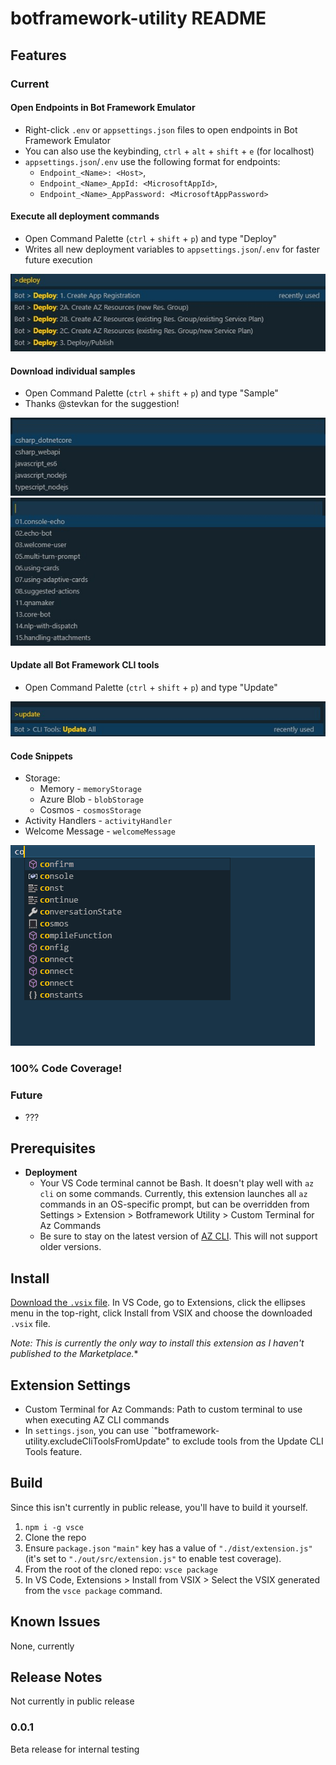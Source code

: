# botframework-utility README

## Features

### Current

#### Open Endpoints in Bot Framework Emulator

* Right-click `.env` or `appsettings.json` files to open endpoints in Bot Framework Emulator
* You can also use the keybinding, `ctrl` + `alt` + `shift` + `e` (for localhost)
* `appsettings.json`/`.env` use the following format for endpoints:
  * `Endpoint_<Name>: <Host>`,
  * `Endpoint_<Name>_AppId: <MicrosoftAppId>`,
  * `Endpoint_<Name>_AppPassword: <MicrosoftAppPassword>`

#### Execute all deployment commands

* Open Command Palette (`ctrl` + `shift` + `p`) and type "Deploy"
* Writes all new deployment variables to `appsettings.json`/`.env` for faster future execution

![Deployment Options](https://github.com/mdrichardson/botframework-utility/blob/master/resources/deployment-options.jpg?raw=true)

#### Download individual samples

* Open Command Palette (`ctrl` + `shift` + `p`) and type "Sample"
* Thanks @stevkan for the suggestion!

![Sample Languages](https://github.com/mdrichardson/botframework-utility/blob/master/resources/samples-languages.jpg?raw=true)
![Samples](https://github.com/mdrichardson/botframework-utility/blob/master/resources/samples.jpg?raw=true)

#### Update all Bot Framework CLI tools

* Open Command Palette (`ctrl` + `shift` + `p`) and type "Update"

![Update CLI Tools](https://github.com/mdrichardson/botframework-utility/raw/master/resources/cli-tool-update.jpg?raw=true)

#### Code Snippets

* Storage:
  * Memory - `memoryStorage`
  * Azure Blob - `blobStorage`
  * Cosmos - `cosmosStorage`
* Activity Handlers - `activityHandler`
* Welcome Message - `welcomeMessage`

![Snippet Recording](https://github.com/mdrichardson/botframework-utility/raw/master/resources/snippet-recording.gif?raw=true)

### 100% Code Coverage!

### Future

* ???

## Prerequisites

* **Deployment**
  * Your VS Code terminal cannot be Bash. It doesn't play well with `az cli` on some commands. Currently, this extension launches all `az` commands in an OS-specific prompt, but can be overridden from Settings > Extension > Botframework Utility > Custom Terminal for Az Commands
  * Be sure to stay on the latest version of [AZ CLI](https://docs.microsoft.com/en-us/cli/azure/install-azure-cli?view=azure-cli-latest). This will not support older versions.

## Install

[Download the `.vsix` file](https://github.com/mdrichardson/botframework-utility/releases). In VS Code, go to Extensions, click the ellipses menu in the top-right, click Install from VSIX and choose the downloaded `.vsix` file.

*Note: This is currently the only way to install this extension as I haven't published to the Marketplace.**

## Extension Settings

* Custom Terminal for Az Commands: Path to custom terminal to use when executing AZ CLI commands
* In `settings.json`, you can use `"botframework-utility.excludeCliToolsFromUpdate" to exclude tools from the Update CLI Tools feature.

## Build

Since this isn't currently in public release, you'll have to build it yourself.

1. `npm i -g vsce`
2. Clone the repo
3. Ensure `package.json` `"main"` key has a value of `"./dist/extension.js"` (it's set to `"./out/src/extension.js"` to enable test coverage).
4. From the root of the cloned repo: `vsce package`
5. In VS Code, Extensions > Install from VSIX > Select the VSIX generated from the `vsce package` command.

## Known Issues

None, currently

## Release Notes

Not currently in public release

### 0.0.1

Beta release for internal testing
